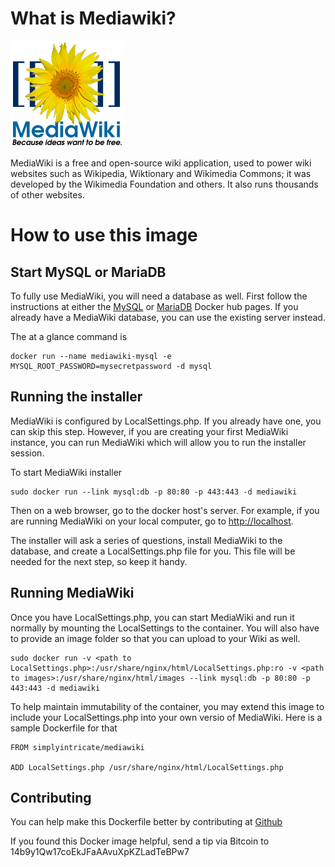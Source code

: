 # What is Mediawiki?

![MediaWiki](https://raw.githubusercontent.com/stephenliang/mediawiki-dockerfile/master/logo.png)

MediaWiki is a free and open-source wiki application, used to power wiki websites such as Wikipedia, Wiktionary and Wikimedia Commons; it was developed by the Wikimedia Foundation and others. It also runs thousands of other websites.

# How to use this image

## Start MySQL or MariaDB

To fully use MediaWiki, you will need a database as well. First follow the instructions at either the [MySQL](https://registry.hub.docker.com/_/mysql/) or [MariaDB](https://registry.hub.docker.com/_/mariadb) Docker hub pages. If you already have a MediaWiki database, you can use the existing server instead.

The at a glance command is

	docker run --name mediawiki-mysql -e MYSQL_ROOT_PASSWORD=mysecretpassword -d mysql

## Running the installer

MediaWiki is configured by LocalSettings.php. If you already have one, you can skip this step. However, if you are creating your first MediaWiki instance, you can run MediaWiki which will allow you to run the installer session.

To start MediaWiki installer

	sudo docker run --link mysql:db -p 80:80 -p 443:443 -d mediawiki

Then on a web browser, go to the docker host's server. For example, if you are running MediaWiki on your local computer, go to [http://localhost](http://localhost).

The installer will ask a series of questions, install MediaWiki to the database, and create a LocalSettings.php file for you. This file will be needed for the next step, so keep it handy.

## Running MediaWiki

Once you have LocalSettings.php, you can start MediaWiki and run it normally by mounting the LocalSettings to the container. You will also have to provide an image folder so that you can upload to your Wiki as well.

	sudo docker run -v <path to LocalSettings.php>:/usr/share/nginx/html/LocalSettings.php:ro -v <path to images>:/usr/share/nginx/html/images --link mysql:db -p 80:80 -p 443:443 -d mediawiki

To help maintain immutability of the container, you may extend this image to include your LocalSettings.php into your own versio of MediaWiki. Here is a sample Dockerfile for that

	FROM simplyintricate/mediawiki

	ADD LocalSettings.php /usr/share/nginx/html/LocalSettings.php

## Contributing

You can help make this Dockerfile better by contributing at [Github](https://github.com/stephenliang/mediawiki-dockerfile)

If you found this Docker image helpful, send a tip via Bitcoin to 14b9y1Qw17coEkJFaAAvuXpKZLadTeBPw7
